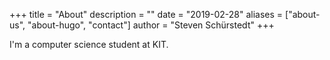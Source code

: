 +++
title = "About"
description = ""
date = "2019-02-28"
aliases = ["about-us", "about-hugo", "contact"]
author = "Steven Schürstedt"
+++

I'm a computer science student at KIT. 
